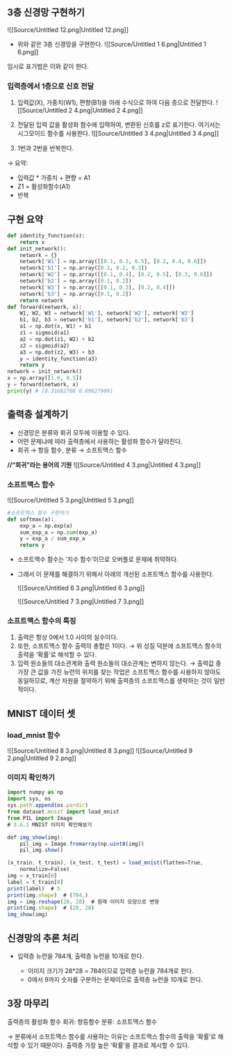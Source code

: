 ## 3층 신경망 구현하기
![[Source/Untitled 12.png|Untitled 12.png]]
- 위와 같은 3층 신경망을 구현한다.
![[Source/Untitled 1 6.png|Untitled 1 6.png]]
  
임시로 표기법은 이와 같이 한다.
### 입력층에서 1층으로 신호 전달
1. 입력값(X), 가중치(W1), 편향(B1)을 아래 수식으로 하여 다음 층으로 전달한다.
![[Source/Untitled 2 4.png|Untitled 2 4.png]]
1. 전달된 입력 값을 활성화 함수에 입력하여, 변환된 신호를 z로 표기한다. 여기서는 시그모이드 함수를 사용한다.
![[Source/Untitled 3 4.png|Untitled 3 4.png]]
  
1. 1번과 2번을 반복한다.
  
→ 요약:
- 입력값 * 가중치 + 편향 = A1
- Z1 = 활성화함수(A1)
- 반복
  
## 구현 요약
```Python
def identity_function(x):
    return x
def init_network():
    network = {}
    network['W1'] = np.array([[0.1, 0.3, 0.5], [0.2, 0.4, 0.6]])
    network['b1'] = np.array([0.1, 0.2, 0.3])
    network['W2'] = np.array([[0.1, 0.4], [0.2, 0.5], [0.3, 0.6]])
    network['b2'] = np.array([0.1, 0.2])
    network['W3'] = np.array([[0.1, 0.3], [0.2, 0.4]])
    network['b3'] = np.array([0.1, 0.2])
    return network
def forward(network, x):
    W1, W2, W3 = network['W1'], network['W2'], network['W3']
    b1, b2, b3 = network['b1'], network['b2'], network['b3']
    a1 = np.dot(x, W1) + b1
    z1 = sigmoid(a1)
    a2 = np.dot(z1, W2) + b2
    z2 = sigmoid(a2)
    a3 = np.dot(z2, W3) + b3
    y = identity_function(a3)
    return y
network = init_network()
x = np.array([1.0, 0.5])
y = forward(network, x)
print(y) # [0.31682708 0.69627909]
```
  
## 출력층 설계하기
- 신경망은 분류와 회귀 모두에 이용할 수 있다.
- 어떤 문제냐에 따라 출력층에서 사용하는 활성화 함수가 달라진다.
- 회귀 → 항등 함수, 분류 → 소프트맥스 함수
  
**//“회귀”라는 용어의 기원**
![[Source/Untitled 4 3.png|Untitled 4 3.png]]
  
### 소프트맥스 함수
![[Source/Untitled 5 3.png|Untitled 5 3.png]]
```Python
#소프트맥스 함수 구현하기
def softmax(a):
    exp_a = np.exp(a)
    sum_exp_a = np.sum(exp_a)
    y = exp_a / sum_exp_a
    return y
```
  
- 소프트맥수 함수는 ‘지수 함수’이므로 오버플로 문제에 취약하다.
- 그래서 이 문제를 해결하기 위해서 아래의 개선된 소프트맥스 함수를 사용한다.
    
    ![[Source/Untitled 6 3.png|Untitled 6 3.png]]
    
    ![[Source/Untitled 7 3.png|Untitled 7 3.png]]
    
  
### 소프트맥스 함수의 특징
1. 출력은 항상 0에서 1.0 사이의 실수이다.
2. 또한, 소프트맥스 함수 출력의 총합은 1이다.
→ 위 성질 덕분에 소프트맥스 함수의 출력을 ‘확률’로 해석할 수 있다.
1. 입력 원소들의 대소관계와 출력 원소들의 대소관계는 변하지 않는다.
→ 출력값 중 가장 큰 값을 가진 뉴런의 위치를 찾는 작업은 소프트맥스 함수를 사용하지 않아도 동일하므로, 계산 자원을 절약하기 위해 출력층의 소프트맥스를 생략하는 것이 일반적이다.
  
## MNIST 데이터 셋
### load_mnist 함수
![[Source/Untitled 8 3.png|Untitled 8 3.png]]
![[Source/Untitled 9 2.png|Untitled 9 2.png]]
  
### 이미지 확인하기
```JavaScript
import numpy as np
import sys, os
sys.path.append(os.pardir)
from dataset.mnist import load_mnist
from PIL import Image
# 3.6.1 MNIST 이미지 확인해보기

def img_show(img):
    pil_img = Image.fromarray(np.uint8(img))
    pil_img.show()

(x_train, t_train), (x_test, t_test) = load_mnist(flatten=True,
    normalize=False)
img = x_train[0]
label = t_train[0]
print(label)  # 5
print(img.shape)  # (784,)
img = img.reshape(28, 28)  # 원래 이미지 모양으로 변형
print(img.shape)  # (28, 28)
img_show(img)
```
  
## 신경망의 추론 처리
- 입력층 뉴런을 784개, 출력층 뉴런을 10개로 한다.
    
    - 이미지 크기가 28*28 = 784이므로 입력층 뉴런을 784개로 한다.
    - 0에서 9까지 숫자를 구분하는 문제이므로 출력층 뉴런을 10개로 한다.
    
      
    
      
    
## 3장 마무리
출력층의 활성화 함수
회귀: 항등함수
분류: 소프트맥스 함수
  
→ 분류에서 소프트맥스 함수를 사용하는 이유는 소프트맥스 함수의 출력을 ‘확률’로 해석할 수 있기 때문이다. 출력중 가장 높은 ‘확률’을 결과로 제시할 수 있다.